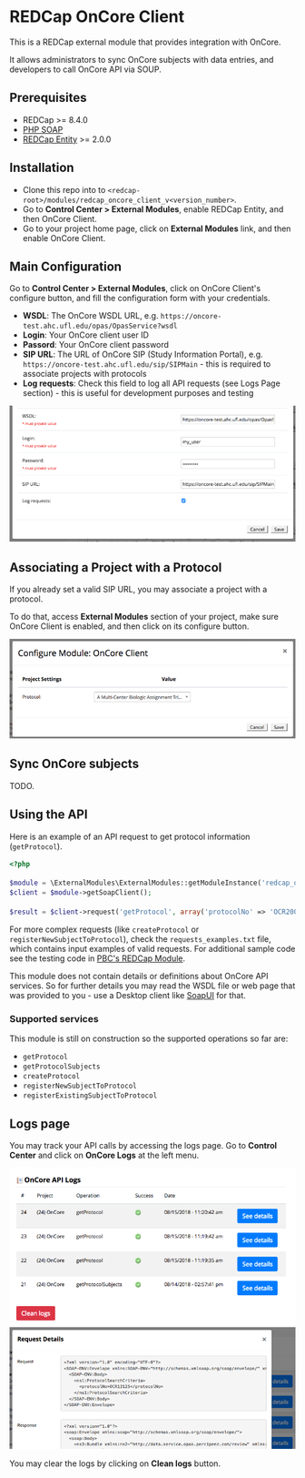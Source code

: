 # REDCap OnCore Client
This is a REDCap external module that provides integration with OnCore.

It allows administrators to sync OnCore subjects with data entries, and developers to call OnCore API via SOUP.

## Prerequisites
- REDCap >= 8.4.0
- [PHP SOAP](http://php.net/manual/en/book.soap.php)
- [REDCap Entity](https://github.com/ctsit/redcap_entity) >= 2.0.0

## Installation
- Clone this repo into to `<redcap-root>/modules/redcap_oncore_client_v<version_number>`.
- Go to **Control Center > External Modules**, enable REDCap Entity, and then OnCore Client.
- Go to your project home page, click on **External Modules** link, and then enable OnCore Client.

## Main Configuration
Go to **Control Center > External Modules**, click on OnCore Client's configure button, and fill the configuration form with your credentials.

- **WSDL**: The OnCore WSDL URL, e.g. `https://oncore-test.ahc.ufl.edu/opas/OpasService?wsdl`
- **Login**: Your OnCore client user ID
- **Passord**: Your OnCore client password
- **SIP URL**: The URL of OnCore SIP (Study Information Portal), e.g. `https://oncore-test.ahc.ufl.edu/sip/SIPMain` - this is required to associate projects with protocols
- **Log requests**: Check this field to log all API requests (see Logs Page section) - this is useful for development purposes and testing

![Config form](img/config_form.png)

## Associating a Project with a Protocol

If you already set a valid SIP URL, you may associate a project with a protocol.

To do that, access **External Modules** section of your project, make sure OnCore Client is enabled, and then click on its configure button.

![Protocol association](img/protocol_association.png)

## Sync OnCore subjects

TODO.  


## Using the API

Here is an example of an API request to get protocol information (`getProtocol`).

```php
<?php

$module = \ExternalModules\ExternalModules::getModuleInstance('redcap_oncore_client');
$client = $module->getSoapClient();

$result = $client->request('getProtocol', array('protocolNo' => 'OCR20002'));
```

For more complex requests (like `createProtocol` or `registerNewSubjectToProtocol`), check the `requests_examples.txt` file, which contains input examples of valid requests. For additional sample code see the testing code in [PBC's REDCap Module](https://github.com/pbchase/my_redcap_module/tree/redcap_oncore_client_test).

This module does not contain details or definitions about OnCore API services. So for further details you may read the WSDL file or web page that was provided to you - use a Desktop client like [SoapUI](https://www.soapui.org/) for that.

### Supported services
This module is still on construction so the supported operations so far are:

- `getProtocol`
- `getProtocolSubjects`
- `createProtocol`
- `registerNewSubjectToProtocol`
- `registerExistingSubjectToProtocol`

## Logs page
You may track your API calls by accessing the logs page. Go to **Control Center** and click on **OnCore Logs** at the left menu.

![Logs page list](img/logs_page.png)
![Request](img/request_details.png)

You may clear the logs by clicking on **Clean logs** button.
